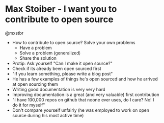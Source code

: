Max Stoiber - I want you to contribute to open source
=====================================================

@mxstbr

* How to contribute to open source? Solve your own problems
  * Have a problem
  * Solve a problem (generalized)
  * Share the solution
* Protip: Ask yourself "Can I make it open source?"
* Check if its already been open sourced first
* "If you learn something, please write a blog post"
* He has a few examples of things he's open sourced and how he arrived at open sourcing them
* Writing good documentation is very very hard
* Improving documentation is a great (and very valuable) first contribution
* "I have 100,000 repos on github that noone ever uses, do I care? No! I do it for myself"
* Don't compare yourself unfairly (he was employed to work on open source during his most active time)

